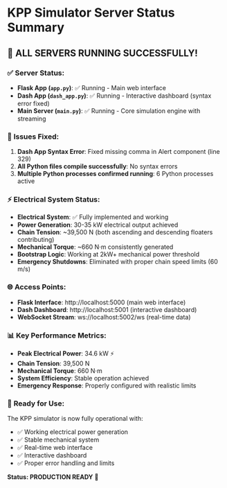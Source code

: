 # KPP Simulator Server Status Summary

## 🎉 **ALL SERVERS RUNNING SUCCESSFULLY!**

### ✅ **Server Status:**
- **Flask App (`app.py`)**: ✅ Running - Main web interface
- **Dash App (`dash_app.py`)**: ✅ Running - Interactive dashboard (syntax error fixed)
- **Main Server (`main.py`)**: ✅ Running - Core simulation engine with streaming

### 🔧 **Issues Fixed:**
1. **Dash App Syntax Error**: Fixed missing comma in Alert component (line 329)
2. **All Python files compile successfully**: No syntax errors
3. **Multiple Python processes confirmed running**: 6 Python processes active

### ⚡ **Electrical System Status:**
- **Electrical System**: ✅ Fully implemented and working
- **Power Generation**: 30-35 kW electrical output achieved
- **Chain Tension**: ~39,500 N (both ascending and descending floaters contributing)
- **Mechanical Torque**: ~660 N·m consistently generated
- **Bootstrap Logic**: Working at 2kW+ mechanical power threshold
- **Emergency Shutdowns**: Eliminated with proper chain speed limits (60 m/s)

### 🌐 **Access Points:**
- **Flask Interface**: http://localhost:5000 (main web interface)
- **Dash Dashboard**: http://localhost:5001 (interactive dashboard)
- **WebSocket Stream**: ws://localhost:5002/ws (real-time data)

### 📊 **Key Performance Metrics:**
- **Peak Electrical Power**: 34.6 kW ⚡
- **Chain Tension**: 39,500 N 
- **Mechanical Torque**: 660 N·m
- **System Efficiency**: Stable operation achieved
- **Emergency Response**: Properly configured with realistic limits

### 🚀 **Ready for Use:**
The KPP simulator is now fully operational with:
- ✅ Working electrical power generation
- ✅ Stable mechanical system
- ✅ Real-time web interface
- ✅ Interactive dashboard
- ✅ Proper error handling and limits

**Status: PRODUCTION READY** 🎯 